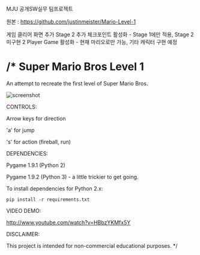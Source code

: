 MJU 공개SW실무 팀프로젝트

원본 : https://github.com/justinmeister/Mario-Level-1

게임 클리어 화면 추가 
Stage 2 추가
체크포인트 활성화 - Stage 1에만 적용, Stage 2 미구현
2 Player Game 활성화 - 현재 마리오로만 가능, 기타 캐릭터 구현 예정


/*
Super Mario Bros Level 1
=============

An attempt to recreate the first level of Super Mario Bros.

![screenshot](https://raw.github.com/justinmeister/Mario-Level-1/master/screenshot.png)

CONTROLS: 

Arrow keys for direction

'a' for jump

's' for action (fireball, run)


DEPENDENCIES:

Pygame 1.9.1 (Python 2)

Pygame 1.9.2 (Python 3) - a little trickier to get going.

To install dependencies for Python 2.x:

	pip install -r requirements.txt

VIDEO DEMO:

http://www.youtube.com/watch?v=HBbzYKMfx5Y
   
DISCLAIMER:

This project is intended for non-commercial educational purposes.
*/
